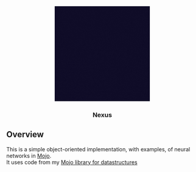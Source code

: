 <div align="center">
    <img src="NexusNet.gif" alt="Logo" width="250" height="250">

  <h3 align="center">Nexus</h3>
</div>   

## Overview
This is a simple object-oriented implementation, with examples, of neural networks in [Mojo](https://www.modular.com/max/mojo).  
It uses code from my [Mojo library for datastructures](https://github.com/Mathprogrammer5/Mojo-Datastruct)
